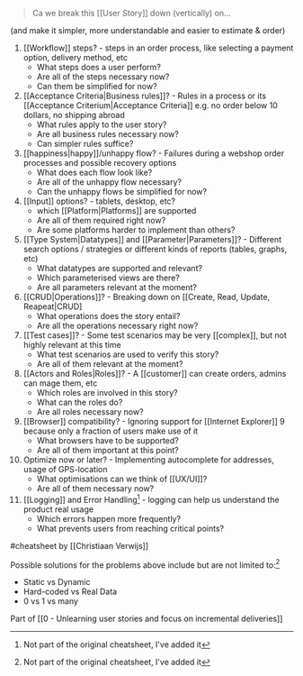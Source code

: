 > Ca we break this [[User Story]] down (vertically) on... 

(and make it simpler, more understandable and easier to estimate & order)

1. [[Workflow]] steps? - steps in an order process, like selecting a payment option, delivery method, etc
	- What steps does a user perform?
	- Are all of the steps necessary now?
	- Can them be simplified for now?
2. [[Acceptance Criteria|Business rules]]? - Rules in a process or its [[Acceptance Criterium|Acceptance Criteria]] e.g. no order below 10 dollars, no shipping abroad
	- What rules apply to the user story?
	- Are all business rules necessary now?
	- Can simpler rules suffice?
3. [[happiness|happy]]/unhappy flow? - Failures during a webshop order processes and possible recovery options
	- What does each flow look like?
	- Are all of the unhappy flow necessary?
	- Can the unhappy flows be simplified for now?
4. [[Input]] options? - tablets, desktop, etc?
	- which [[Platform|Platforms]]  are supported
	- Are all of them required right now?
	- Are some platforms harder to implement than others?
5. [[Type System|Datatypes]] and [[Parameter|Parameters]]? - Different search options / strategies or different kinds of reports (tables, graphs, etc)
	- What datatypes are supported and relevant?
	- Which parameterised views are there?
	- Are all parameters relevant at the moment?
6. [[CRUD|Operations]]? - Breaking down on [[Create, Read, Update, Reapeat|CRUD]
	- What operations does the story entail?
	- Are all the operations necessary right now?
7. [[Test cases]]? - Some test scenarios may be very [[complex]], but not highly relevant at this time
	- What test scenarios are used to verify this story?
	- Are all of them relevant at the moment?
8. [[Actors and Roles|Roles]]? - A [[customer]] can create orders, admins can mage them, etc
	- Which roles are involved in this story?
	- What can the roles do?
	- Are all roles necessary now?
9. [[Browser]] compatibility? - Ignoring support for [[Internet Explorer]] 9 because only a fraction of users make use of it
	- What browsers have to be supported?
	- Are all of them important at this point?
10. Optimize now or later? - Implementing autocomplete for addresses, usage of GPS-location
	- What optimisations can we think of [[UX/UI]]?
	- Are all of them necessary now?
11. [[Logging]] and Error Handling[^1]  - logging can help us understand the product real usage
	- Which errors happen more frequently?
	- What prevents users from reaching critical points?

#cheatsheet by [[Christiaan Verwijs]]

Possible solutions for the problems above include but are not limited to:[^1]
- Static vs Dynamic
- Hard-coded vs Real Data
- 0 vs 1 vs many

Part of [[0 - Unlearning user stories and focus on incremental deliveries]]

[^1]: Not part of the original cheatsheet, I've added it 